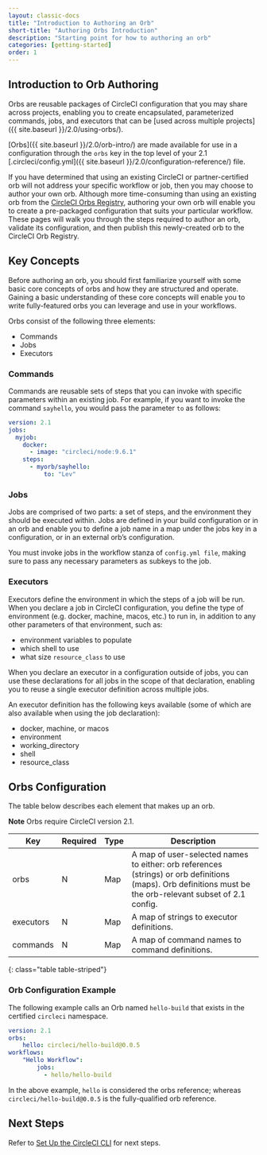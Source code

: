 ```yaml
---
layout: classic-docs
title: "Introduction to Authoring an Orb"
short-title: "Authoring Orbs Introduction"
description: "Starting point for how to authoring an orb"
categories: [getting-started]
order: 1
---
```

## Introduction to Orb Authoring

Orbs are reusable packages of CircleCI configuration that you may share across projects, enabling you to create encapsulated, parameterized commands, jobs, and executors that can be [used across multiple projects]({{ site.baseurl }}/2.0/using-orbs/). 

[Orbs]({{ site.baseurl }}/2.0/orb-intro/) are made available for use in a configuration through the `orbs` key in the top level of your 2.1 [.circleci/config.yml]({{ site.baseurl }}/2.0/configuration-reference/) file.

If you have determined that using an existing CircleCI or partner-certified orb will not address your specific workflow or job, then you may choose to author your own orb. Although more time-consuming than using an existing orb from the [CircleCI Orbs Registry](https://circleci.com/orbs/registry/), authoring your own orb will enable you to create a pre-packaged configuration that suits your particular workflow. These pages will walk you through the steps required to author an orb, validate its configuration, and then publish this newly-created orb to the CircleCI Orb Registry.

## Key Concepts

Before authoring an orb, you should first familiarize yourself with some basic core concepts of orbs and how they are structured and operate. Gaining a basic understanding of these core concepts will enable you to write fully-featured orbs you can leverage and use in your workflows.

Orbs consist of the following three elements:

- Commands
- Jobs
- Executors

### Commands

Commands are reusable sets of steps that you can invoke with specific parameters within an existing job. For example, if you want to invoke the command `sayhello`, you would pass the parameter `to` as follows:

```yaml
version: 2.1
jobs:
  myjob:
    docker:
      - image: "circleci/node:9.6.1"
    steps:
      - myorb/sayhello:
          to: "Lev"
```
### Jobs

Jobs are comprised of two parts: a set of steps, and the environment they should be executed within. Jobs are defined in your build configuration or in an orb and enable you to define a job name in a map under the jobs key in a configuration, or in an external orb’s configuration.

You must invoke jobs in the workflow stanza of `config.yml file`, making sure to pass any necessary parameters as subkeys to the job.

### Executors

Executors define the environment in which the steps of a job will be run. When you declare a job in CircleCI configuration, you define the type of environment (e.g. docker, machine, macos, etc.) to run in, in addition to any other parameters of that environment, such as:

- environment variables to populate
- which shell to use
- what size `resource_class` to use

When you declare an executor in a configuration outside of jobs, you can use these declarations for all jobs in the scope of that declaration, enabling you to reuse a single executor definition across multiple jobs.

An executor definition has the following keys available (some of which are also available when using the job declaration):

- docker, machine, or macos
- environment
- working_directory
- shell
- resource_class

## Orbs Configuration

The table below describes each element that makes up an orb.

**Note** Orbs require CircleCI version 2.1.

Key       | Required | Type | Description
----------|----------|------|------------
orbs      | N        | Map  | A map of user-selected names to either: orb references (strings) or orb definitions (maps). Orb definitions must be the orb-relevant subset of 2.1 config.
executors | N        | Map  | A map of strings to executor definitions.
commands  | N        | Map  | A map of command names to command definitions. 
{: class="table table-striped"}

### Orb Configuration Example

The following example calls an Orb named `hello-build` that exists in the certified `circleci` namespace.

```yaml
version: 2.1
orbs:
    hello: circleci/hello-build@0.0.5
workflows:
    "Hello Workflow":
        jobs:
          - hello/hello-build
```
In the above example, `hello` is considered the orbs reference; whereas `circleci/hello-build@0.0.5` is the fully-qualified orb reference.

## Next Steps

Refer to [Set Up the CircleCI CLI]({{site.baseurl}}/2.0/orb-author-cli/) for next steps.
